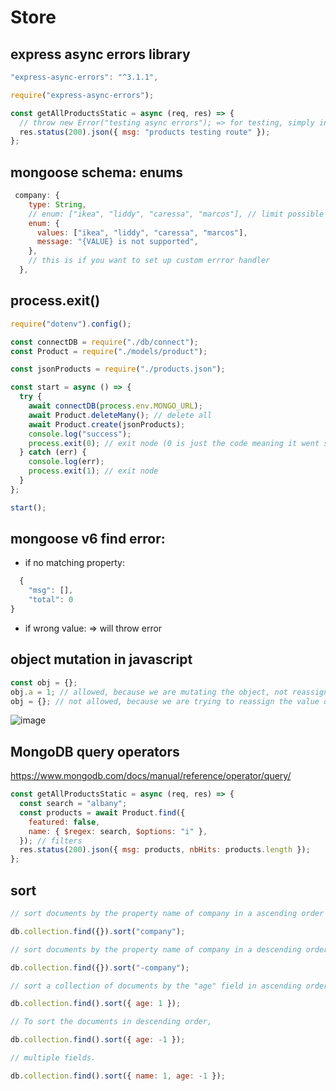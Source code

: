 # Store

## express async errors library

```js
"express-async-errors": "^3.1.1",

require("express-async-errors");

const getAllProductsStatic = async (req, res) => {
  // throw new Error("testing async errors"); => for testing, simply invoking the library does the custom error for you
  res.status(200).json({ msg: "products testing route" });
};
```

## mongoose schema: enums

```js
 company: {
    type: String,
    // enum: ["ikea", "liddy", "caressa", "marcos"], // limit possible options for this property
    enum: {
      values: ["ikea", "liddy", "caressa", "marcos"],
      message: "{VALUE} is not supported",
    },
    // this is if you want to set up custom errror handler
  },
```

## process.exit()

```js
require("dotenv").config();

const connectDB = require("./db/connect");
const Product = require("./models/product");

const jsonProducts = require("./products.json");

const start = async () => {
  try {
    await connectDB(process.env.MONGO_URL);
    await Product.deleteMany(); // delete all
    await Product.create(jsonProducts);
    console.log("success");
    process.exit(0); // exit node (0 is just the code meaning it went successful)
  } catch (err) {
    console.log(err);
    process.exit(1); // exit node
  }
};

start();
```

## mongoose v6 find error:

- if no matching property:

```js
  {
    "msg": [],
    "total": 0
}
```

- if wrong value: => will throw error

## object mutation in javascript

```js
const obj = {};
obj.a = 1; // allowed, because we are mutating the object, not reassigning the value of the `obj` variable
obj = {}; // not allowed, because we are trying to reassign the value of the `obj` variable
```

![image](https://user-images.githubusercontent.com/102004753/209632807-2a06bc4d-abd5-45b9-a3fa-ed7875f0152c.png)

## MongoDB query operators

https://www.mongodb.com/docs/manual/reference/operator/query/

```js
const getAllProductsStatic = async (req, res) => {
  const search = "albany";
  const products = await Product.find({
    featured: false,
    name: { $regex: search, $options: "i" },
  }); // filters
  res.status(200).json({ msg: products, nbHits: products.length });
};
```

## sort

```js
// sort documents by the property name of company in a ascending order

db.collection.find({}).sort("company");

// sort documents by the property name of company in a descending order

db.collection.find({}).sort("-company");

// sort a collection of documents by the "age" field in ascending order:

db.collection.find().sort({ age: 1 });

// To sort the documents in descending order,

db.collection.find().sort({ age: -1 });

// multiple fields.

db.collection.find().sort({ name: 1, age: -1 });
```
